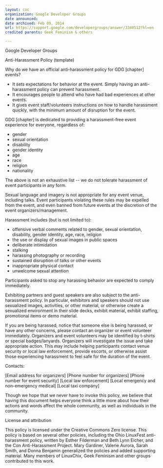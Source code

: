 ```yaml
---
layout: coc
organization: Google Developer Groups
date announced:
date archived: Feb 09, 2014
url: https://support.google.com/developergroups/answer/3340512?hl=en
credited parents: Geek Feminism & others

---
```


Google Developer Groups

Anti-Harassment Policy (template)

Why do we have an official anti-harassment policy for GDG [chapter] events?

* It sets expectations for behavior at the event. Simply having an anti-harassment policy can prevent harassment.
* It encourages people to attend who have had bad experiences at other events.
* It gives event staff/volunteers instructions on how to handle harassment quickly, with the minimum amount of disruption for the event.

GDG [chapter] is dedicated to providing a harassment-free event experience for everyone, regardless of:

* gender
* sexual orientation
* disability
* gender identity
* age
* race
* religion
* nationality

The above is not an exhaustive list -- we do not tolerate harassment of event participants in any form.

Sexual language and imagery is not appropriate for any event venue, including talks. Event participants violating these rules may be expelled from the event, and even banned from future events at the discretion of the event organizers/management.

Harassment includes (but is not limited to):

* offensive verbal comments related to gender, sexual orientation, disability, gender identity, age, race, religion
* the use or display of sexual images in public spaces
* deliberate intimidation
* stalking
* harassing photography or recording
* sustained disruption of talks or other events
* inappropriate physical contact
* unwelcome sexual attention

Participants asked to stop any harassing behavior are expected to comply immediately.

Exhibiting partners and guest speakers are also subject to the anti-harassment policy. In particular, exhibitors and speakers should not use sexualized images, activities, or other material, or otherwise create a sexualized environment in their slide decks, exhibit material, exhibit staffing, promotional items or demo material.

If you are being harassed, notice that someone else is being harassed, or have any other concerns, please contact an organizer or event volunteer immediately. Organizers and event volunteers may be identified by t-shirts or special badges/lanyards. Organizers will investigate the issue and take appropriate action. This may include helping participants contact venue security or local law enforcement, provide escorts, or otherwise assist those experiencing harassment to feel safe for the duration of the event.

Contacts:

[Email address for organizers]
[Phone number for organizers]
[Phone number for event security]
[Local law enforcement]
[Local emergency and non-emergency medical]
[Local taxi company]

Though we hope that we never have to invoke this policy, we believe that having this document helps everyone think a little more about how their actions and words affect the whole community, as well as individuals in the community.

License and attribution

This policy is licensed under the Creative Commons Zero license. This policy is based on several other policies, including the Ohio LinuxFest anti-harassment policy, written by Esther Filderman and Beth Lynn Eicher, and the Con Anti-Harassment Project. Mary Gardiner, Valerie Aurora, Sarah Smith, and Donna Benjamin generalized the policies and added supporting material. Many members of LinuxChix, Geek Feminism and other groups contributed to this work.